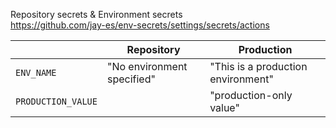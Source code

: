 Repository secrets & Environment secrets  
https://github.com/jay-es/env-secrets/settings/secrets/actions

|| Repository | Production|
| - | - | - |
| `ENV_NAME` | "No environment specified" | "This is a production environment" |
| `PRODUCTION_VALUE` | | "production-only value" |
